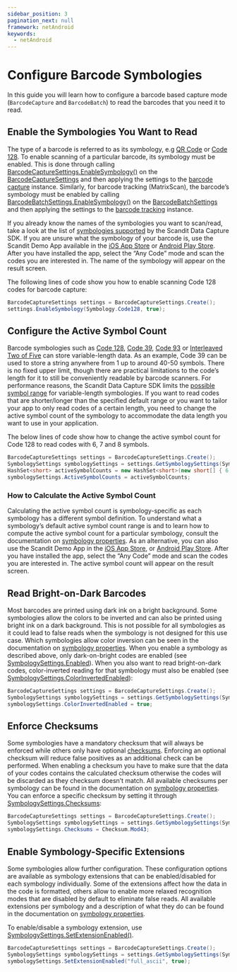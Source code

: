 ```yaml
---
sidebar_position: 3
pagination_next: null
framework: netAndroid
keywords:
  - netAndroid
---
```


# Configure Barcode Symbologies

In this guide you will learn how to configure a barcode based capture mode (`BarcodeCapture` and `BarcodeBatch`) to read the barcodes that you need it to read.

## Enable the Symbologies You Want to Read

The type of a barcode is referred to as its symbology, e.g [QR Code](https://docs.scandit.com/data-capture-sdk/dotnet.android/barcode-capture/api/symbology.html#value-scandit.datacapture.barcode.Symbology.Qr) or [Code 128](https://docs.scandit.com/data-capture-sdk/dotnet.android/barcode-capture/api/symbology.html#value-scandit.datacapture.barcode.Symbology.Code128). To enable scanning of a particular barcode, its symbology must be enabled. This is done through calling
[BarcodeCaptureSettings.EnableSymbology()](https://docs.scandit.com/data-capture-sdk/dotnet.android/barcode-capture/api/barcode-capture-settings.html#method-scandit.datacapture.barcode.BarcodeCaptureSettings.EnableSymbology) on the [BarcodeCaptureSettings](https://docs.scandit.com/data-capture-sdk/dotnet.android/barcode-capture/api/barcode-capture-settings.html#class-scandit.datacapture.barcode.BarcodeCaptureSettings) and then applying the settings to the [barcode capture](https://docs.scandit.com/data-capture-sdk/dotnet.android/barcode-capture/api/barcode-capture.html#class-scandit.datacapture.barcode.BarcodeCapture) instance. Similarly, for barcode tracking (MatrixScan), the barcode’s symbology must be enabled by calling
[BarcodeBatchSettings.EnableSymbology()](https://docs.scandit.com/data-capture-sdk/dotnet.android/barcode-capture/api/barcode-batch-settings.html#method-scandit.datacapture.barcode.batch.BarcodeBatchSettings.EnableSymbology) on the [BarcodeBatchSettings](https://docs.scandit.com/data-capture-sdk/dotnet.android/barcode-capture/api/barcode-batch-settings.html#class-scandit.datacapture.barcode.batch.BarcodeBatchSettings) and then applying the settings to the [barcode tracking](https://docs.scandit.com/data-capture-sdk/dotnet.android/barcode-capture/api/barcode-batch.html#class-scandit.datacapture.barcode.batch.BarcodeBatch) instance.

If you already know the names of the symbologies you want to scan/read, take a look at the list of [symbologies supported](https://docs.scandit.com/data-capture-sdk/dotnet.android/barcode-capture/api/symbology.html#enum-scandit.datacapture.barcode.Symbology) by the Scandit Data Capture SDK. If you are unsure what the symbology of your barcode is, use the Scandit Demo App available in the [iOS App Store](https://itunes.apple.com/us/app/scandit-barcode-scanner-demo/id453880584) or [Android Play Store](https://play.google.com/store/apps/details?id=com.scandit.demoapp). After you have installed the app, select the “Any Code” mode and scan the codes you are interested in. The name of the symbology will appear on the result screen.

The following lines of code show you how to enable scanning Code 128 codes for barcode capture:

```csharp
BarcodeCaptureSettings settings = BarcodeCaptureSettings.Create();
settings.EnableSymbology(Symbology.Code128, true);
```

## Configure the Active Symbol Count

Barcode symbologies such as [Code 128](https://docs.scandit.com/data-capture-sdk/dotnet.android/barcode-capture/api/symbology.html#value-scandit.datacapture.barcode.Symbology.Code128), [Code 39](https://docs.scandit.com/data-capture-sdk/dotnet.android/barcode-capture/api/symbology.html#value-scandit.datacapture.barcode.Symbology.Code39), [Code 93](https://docs.scandit.com/data-capture-sdk/dotnet.android/barcode-capture/api/symbology.html#value-scandit.datacapture.barcode.Symbology.Code93) or [Interleaved Two of Five](https://docs.scandit.com/data-capture-sdk/dotnet.android/barcode-capture/api/symbology.html#value-scandit.datacapture.barcode.Symbology.InterleavedTwoOfFive) can store variable-length data. As an example, Code 39 can be used to store a string anywhere from 1 up to around 40-50 symbols. There is no fixed upper limit, though there are practical limitations to the code’s length for it to still be conveniently readable by barcode scanners. For performance reasons, the Scandit Data Capture SDK limits the [possible symbol range](https://docs.scandit.com/data-capture-sdk/dotnet.android/barcode-capture/api/symbology-settings.html#property-scandit.datacapture.barcode.SymbologySettings.ActiveSymbolCounts) for variable-length symbologies. If you want to read codes that are shorter/longer than the specified default range or you want to tailor your app to only read codes of a certain length, you need to change the active symbol count of the symbology to accommodate the data length you want to use in your application.

The below lines of code show how to change the active symbol count for Code 128 to read codes with 6, 7 and 8 symbols.

```csharp
BarcodeCaptureSettings settings = BarcodeCaptureSettings.Create();
SymbologySettings symbologySettings = settings.GetSymbologySettings(Symbology.Code128);
HashSet<short> activeSymbolCounts = new HashSet<short>(new short[] { 6, 7, 8 });
symbologySettings.ActiveSymbolCounts = activeSymbolCounts;
```

### How to Calculate the Active Symbol Count

Calculating the active symbol count is symbology-specific as each symbology has a different symbol definition. To understand what a symbology’s default active symbol count range is and to learn how to compute the active symbol count for a particular symbology, consult the documentation on [symbology properties](https://docs.scandit.com/data-capture-sdk/dotnet.android/barcode-capture/symbology-properties.html). As an alternative, you can also use the Scandit Demo App in the [iOS App Store](https://itunes.apple.com/us/app/scandit-barcode-scanner-demo/id453880584), or [Android Play Store](https://play.google.com/store/apps/details?id=com.scandit.demoapp). After you have installed the app, select the “Any Code” mode and scan the codes you are interested in. The active symbol count will appear on the result screen.

## Read Bright-on-Dark Barcodes

Most barcodes are printed using dark ink on a bright background. Some symbologies allow the colors to be inverted and can also be printed using bright ink on a dark background. This is not possible for all symbologies as it could lead to false reads when the symbology is not designed for this use case. Which symbologies allow color inversion can be seen in the documentation on [symbology properties](https://docs.scandit.com/data-capture-sdk/dotnet.android/barcode-capture/symbology-properties.html). When you enable a symbology as described above, only dark-on-bright codes are enabled (see [SymbologySettings.Enabled](https://docs.scandit.com/data-capture-sdk/dotnet.android/barcode-capture/api/symbology-settings.html#property-scandit.datacapture.barcode.SymbologySettings.IsEnabled)). When you also want to read bright-on-dark codes, color-inverted reading for that symbology must also be enabled (see [SymbologySettings.ColorInvertedEnabled](https://docs.scandit.com/data-capture-sdk/dotnet.android/barcode-capture/api/symbology-settings.html#property-scandit.datacapture.barcode.SymbologySettings.IsColorInvertedEnabled)):

```csharp
BarcodeCaptureSettings settings = BarcodeCaptureSettings.Create();
SymbologySettings symbologySettings = settings.GetSymbologySettings(Symbology.Code128);
symbologySettings.ColorInvertedEnabled = true;
```

## Enforce Checksums

Some symbologies have a mandatory checksum that will always be enforced while others only have optional [checksums](https://docs.scandit.com/data-capture-sdk/dotnet.android/barcode-capture/api/checksum.html#enum-scandit.datacapture.barcode.Checksum). Enforcing an optional checksum will reduce false positives as an additional check can be performed. When enabling a checksum you have to make sure that the data of your codes contains the calculated checksum otherwise the codes will be discarded as they checksum doesn’t match. All available checksums per symbology can be found in the documentation on [symbology properties](https://docs.scandit.com/data-capture-sdk/dotnet.android/barcode-capture/symbology-properties.html). You can enforce a specific checksum by setting it through [SymbologySettings.Checksums](https://docs.scandit.com/data-capture-sdk/dotnet.android/barcode-capture/api/symbology-settings.html#property-scandit.datacapture.barcode.SymbologySettings.Checksums):

```csharp
BarcodeCaptureSettings settings = BarcodeCaptureSettings.Create();
SymbologySettings symbologySettings = settings.GetSymbologySettings(Symbology.Code39);
symbologySettings.Checksums = Checksum.Mod43;
```

## Enable Symbology-Specific Extensions

Some symbologies allow further configuration. These configuration options are available as symbology extensions that can be enabled/disabled for each symbology individually. Some of the extensions affect how the data in the code is formatted, others allow to enable more relaxed recognition modes that are disabled by default to eliminate false reads. All available extensions per symbology and a description of what they do can be found in the documentation on [symbology properties](https://docs.scandit.com/data-capture-sdk/dotnet.android/barcode-capture/symbology-properties.html).

To enable/disable a symbology extension, use [SymbologySettings.SetExtensionEnabled()](https://docs.scandit.com/data-capture-sdk/dotnet.android/barcode-capture/api/symbology-settings.html#method-scandit.datacapture.barcode.SymbologySettings.SetExtensionEnabled).

```csharp
BarcodeCaptureSettings settings = BarcodeCaptureSettings.Create();
SymbologySettings symbologySettings = settings.GetSymbologySettings(Symbology.Code39);
symbologySettings.SetExtensionEnabled("full_ascii", true);
```
